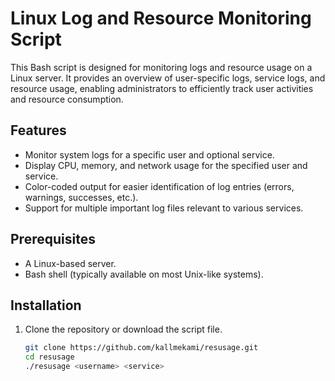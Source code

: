 # Linux Log and Resource Monitoring Script

This Bash script is designed for monitoring logs and resource usage on a Linux server. It provides an overview of user-specific logs, service logs, and resource usage, enabling administrators to efficiently track user activities and resource consumption.

## Features

- Monitor system logs for a specific user and optional service.
- Display CPU, memory, and network usage for the specified user and service.
- Color-coded output for easier identification of log entries (errors, warnings, successes, etc.).
- Support for multiple important log files relevant to various services.

## Prerequisites

- A Linux-based server.
- Bash shell (typically available on most Unix-like systems).

## Installation

1. Clone the repository or download the script file.
   ```bash
   git clone https://github.com/kallmekami/resusage.git
   cd resusage
   ./resusage <username> <service>
